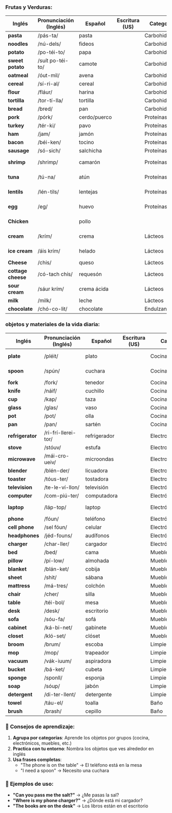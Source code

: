 
### Frutas y Verduras:

| Inglés             | Pronunciación (Inglés) | Español      | Escritura (US) | Categoría     | Inglés         | Pronunciación (Inglés) | Español       | Escritura (US) | Categoría          |
| ------------------ | ---------------------- | ------------ | -------------- | ------------- | -------------- | ---------------------- | ------------- | -------------- | ------------------ |
| **pasta**          | /pás-ta/               | pasta        |                | Carbohidratos | **jam**        | /llam/                 | mermelada     |                | Endulzantes        |
| **noodles**        | /nú-dels/              | fideos       |                | Carbohidratos | **vinegar**    | /ví-ne-gar/            | vinagre       |                | Condimentos        |
| **potato**         | /po-téi-to/            | papa         |                | Carbohidratos | **ketchup**    | /ké-chap/              | cátsup        |                | Condimentos        |
| **sweet potato**   | /suít po-téi-to/       | camote       |                | Carbohidratos | **mayonnaise** | /méi-o-neis/           | mayonesa      |                | Condimentos        |
| **oatmeal**        | /óut-mil/              | avena        |                | Carbohidratos | **mustard**    | /mós-tard/             | mostaza       |                | Condimentos        |
| **cereal**         | /sí-ri-al/             | cereal       |                | Carbohidratos | **soy**        | /soi/                  | soya          |                | Condimentos        |
| **flour**          | /fláur/                | harina       |                | Carbohidratos | **hot sauce**  | /jot sós/              | salsa picante |                | Condimentos        |
| **tortilla**       | /tor-tí-lla/           | tortilla     |                | Carbohidratos | **cinnamon**   | /sí-na-mon/            | canela        |                | Condimentos        |
| **bread**          | /bred/                 | pan          |                | Carbohidratos | **vanilla**    | /va-ní-lla/            | vainilla      |                | Condimentos        |
| **pork**           | /pórk/                 | cerdo/puerco |                | Proteínas     | **soda**       | /só-da/                | refresco      |                | Bebidas            |
| **turkey**         | /tér-ki/               | pavo         |                | Proteínas     | **wine**       | /uáin/                 | vino          |                | Bebidas            |
| **ham**            | /jam/                  | jamón        |                | Proteínas     | **beer**       | /bír/                  | cerveza       |                | Bebidas            |
| **bacon**          | /béi-ken/              | tocino       |                | Proteínas     | **smoothie**   | /smú-di/               | licuado       |                | Bebidas            |
| **sausage**        | /só-sich/              | salchicha    |                | Proteínas     | **wataer**     | /uó-ter/               | agua          |                | Bebidas            |
| **shrimp**         | /shrimp/               | camarón      |                | Proteínas     | **soup**       | /sup/                  | sopa          |                | Comidas preparadas |
| **tuna**           | /tú-na/                | atún         |                | Proteínas     | **salad**      | /sá-lad/               | ensalada      |                | Comidas preparadas |
| **lentils**        | /lén-tils/             | lentejas     |                | Proteínas     | **sandwich**   | /sánd-wich/            | sandwich      |                | Comidas preparadas |
| **egg**            | /eg/                   | huevo        |                | Proteínas     | **pizza**      | /pít-sa/               | pizza         |                | Comidas preparadas |
| **Chicken**        |                        | pollo        |                |               | **hamburger**  | /jám-ber-guer/         | hamburguesa   |                | Comidas preparadas |
| **cream**          | /krím/                 | crema        |                | Lácteos       | **taco**       | /tá-co/                | taco          |                | Comidas preparadas |
| **ice cream**      | /áis krím/             | helado       |                | Lácteos       | **sushi**      | /sú-shi/               | sushi         |                | Comidas preparadas |
| **Cheese**         | /chis/                 | queso        |                | Lácteos       | **cake**       | /kéik/                 | pastel        |                | Postres            |
| **cottage cheese** | /có-tach chís/         | requesón     |                | Lácteos       | **cookie**     | /cú-ki/                | galleta       |                | Postres            |
| **sour cream**     | /sáur krím/            | crema ácida  |                | Lácteos       | **pie**        | /pái/                  | pay           |                | Postres            |
| **milk**           | /milk/                 | leche        |                | Lácteos       | **donut**      | /dó-nat/               | dona          |                | Postres            |
| **chocolate**      | /chó-co-lit/           | chocolate    |                | Endulzantes   |                |                        |               |                |                    |

### objetos y materiales de la vida diaria:

| Inglés           | Pronunciación (Inglés) | Español      | Escritura (US) | Categoría         | Inglés           | Pronunciación (Inglés) | Español            | Escritura (US) | Categoría       |
| ---------------- | ---------------------- | ------------ | -------------- | ----------------- | ---------------- | ---------------------- | ------------------ | -------------- | --------------- |
| **plate**        | /pléit/                | plato        |                | Cocina            | **toothbrush**   | /túz-brash/            | cepillo de dientes |                | Baño            |
| **spoon**        | /spún/                 | cuchara      |                | Cocina            | **toothpaste**   | /túz-peist/            | pasta de dientes   |                | Baño            |
| **fork**         | /fork/                 | tenedor      |                | Cocina            | **shampoo**      | /sham-pú/              | champú             |                | Baño            |
| **knife**        | /náif/                 | cuchillo     |                | Cocina            | **soap**         | /sóup/                 | jabón              |                | Baño            |
| **cup**          | /kap/                  | taza         |                | Cocina            | **mirror**       | /mí-ror/               | espejo             |                | Baño            |
| **glass**        | /glas/                 | vaso         |                | Cocina            | **shower**       | /sháu-er/              | regadera           |                | Baño            |
| **pot**          | /pot/                  | olla         |                | Cocina            | **bathroom**     | /báz-rum/              | baño               |                | Baño            |
| **pan**          | /pan/                  | sartén       |                | Cocina            | **toilet**       | /tói-let/              | inodoro            |                | Baño            |
| **refrigerator** | /ri-frí-llerei-tor/    | refrigerador |                | Electrodomésticos | **sink**         | /sink/                 | lavabo             |                | Baño            |
| **stove**        | /stóuv/                | estufa       |                | Electrodomésticos | **key**          | /kí/                   | llave              |                | Varios          |
| **microwave**    | /mái-cro-ueiv/         | microondas   |                | Electrodomésticos | **wallet**       | /uó-let/               | cartera            |                | Varios          |
| **blender**      | /blén-der/             | licuadora    |                | Electrodomésticos | **bag**          | /bag/                  | bolsa              |                | Varios          |
| **toaster**      | /tóus-ter/             | tostadora    |                | Electrodomésticos | **backpack**     | /bák-pak/              | mochila            |                | Varios          |
| **television**   | /te-le-ví-llon/        | televisión   |                | Electrónicos      | **umbrella**     | /am-bré-la/            | paraguas           |                | Varios          |
| **computer**     | /com-piú-ter/          | computadora  |                | Electrónicos      | **clock**        | /klok/                 | reloj              |                | Varios          |
| **laptop**       | /láp-top/              | laptop       |                | Electrónicos      | **smarth watch** | /smart uach/           | reloj inteligente  |                | Varios          |
| **phone**        | /fóun/                 | teléfono     |                | Electrónicos      | **lamp**         | /lamp/                 | lámpara            |                | Varios          |
| **cell phone**   | /sel fóun/             | celular      |                | Electrónicos      | **book**         | /buk/                  | libro              |                | Varios          |
| **headphones**   | /jéd-founs/            | audífonos    |                | Electrónicos      | **pen**          | /pen/                  | pluma              |                | Varios          |
| **charger**      | /char-ller/            | cargador     |                | Electrónicos      | **pencil**       | /pén-sol/              | lápiz              |                | Varios          |
| **bed**          | /bed/                  | cama         |                | Muebles           | **paper**        | /péi-per/              | papel              |                | Varios          |
| **pillow**       | /pí-low/               | almohada     |                | Muebles           | **scissors**     | /sí-sors/              | tijeras            |                | Varios          |
| **blanket**      | /blán-ket/             | cobija       |                | Muebles           | **door**         | /dor/                  | puerta             |                | Casa            |
| **sheet**        | /shit/                 | sábana       |                | Muebles           | **window**       | /uín-dou/              | ventana            |                | Casa            |
| **mattress**     | /má-tres/              | colchón      |                | Muebles           | **wall**         | /uól/                  | pared              |                | Casa            |
| **chair**        | /cher/                 | silla        |                | Muebles           | **floor**        | /flor/                 | piso               |                | Casa            |
| **table**        | /téi-bol/              | mesa         |                | Muebles           | **ceiling**      | /sí-ling/              | techo              |                | Casa            |
| **desk**         | /desk/                 | escritorio   |                | Muebles           | **stairs**       | /sters/                | escaleras          |                | Casa            |
| **sofa**         | /sóu-fa/               | sofá         |                | Muebles           | **elevator**     | /e-le-vei-tor/         | elevador           |                | Casa            |
| **cabinet**      | /ká-bi-net/            | gabinete     |                | Muebles           | **car**          | /car/                  | carro              |                | Transporte      |
| **closet**       | /kló-set/              | clóset       |                | Muebles           | **bicycle**      | /bái-si-col/           | bicicleta          |                | Transporte      |
| **broom**        | /brum/                 | escoba       |                | Limpieza          | **bus**          | /bos/                  | camión             |                | Transporte      |
| **mop**          | /mop/                  | trapeador    |                | Limpieza          | **train**        | /tréin/                | tren               |                | Transporte      |
| **vacuum**       | /vák-iuum/             | aspiradora   |                | Limpieza          | **airplane**     | /ér-plein/             | avión              |                | Transporte      |
| **bucket**       | /bá-ket/               | cubeta       |                | Limpieza          | **toy**          | /tói/                  | juguete            |                | Entretenimiento |
| **sponge**       | /sponll/               | esponja      |                | Limpieza          | **ball**         | /bol/                  | pelota             |                | Entretenimiento |
| **soap**         | /sóup/                 | jabón        |                | Limpieza          | **game**         | /guéim/                | juego              |                | Entretenimiento |
| **detergent**    | /di-ter-llent/         | detergente   |                | Limpieza          | **card**         | /card/                 | carta              |                | Entretenimiento |
| **towel**        | /táu-el/               | toalla       |                | Baño              | **doll**         | /dol/                  | muñeca             |                | Entretenimiento |
| **brush**        | /brash/                | cepillo      |                | Baño              |                  |                        |                    |                |                 |
### 📌 **Consejos de aprendizaje:**
1. **Agrupa por categorías**: Aprende los objetos por grupos (cocina, electrónicos, muebles, etc.)
2. **Practica con tu entorno**: Nombra los objetos que ves alrededor en inglés
3. **Usa frases completas**: 
   - "The phone is on the table" → El teléfono está en la mesa
   - "I need a spoon" → Necesito una cuchara
### 🎯 **Ejemplos de uso:**
- **"Can you pass me the salt?"** → ¿Me pasas la sal?
- **"Where is my phone charger?"** → ¿Dónde está mi cargador?
- **"The books are on the desk"** → Los libros están en el escritorio
